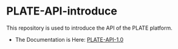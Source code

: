 # PLATE-API-introduce
This repository is used to introduce the API of the PLATE platform.

* The Documentation is Here: [PLATE-API-1.0](https://github.com/endinferno/PLATE-API-introduce/blob/master/PLATE-API.md)
